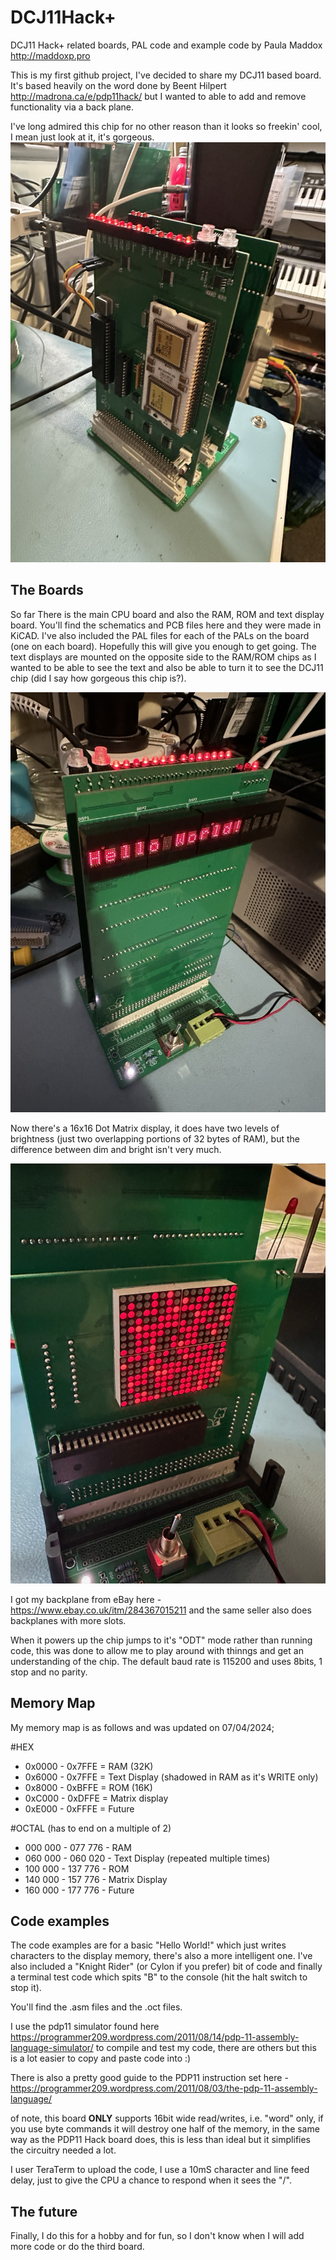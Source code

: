 # DCJ11Hack+
DCJ11 Hack+ related boards, PAL code and example code
by Paula Maddox http://maddoxp.pro

This is my first github project, I've decided to share my DCJ11 based board. It's based heavily on the word done by Beent Hilpert http://madrona.ca/e/pdp11hack/ but I wanted to able to add and remove functionality via a back plane.

I've long admired this chip for no other reason than it looks so freekin' cool, I mean just look at it, it's gorgeous.
![Picture of DCJ11 PCB](/images/DCJ11_CPU.png?raw=true "Picture of DCJ11 on it's PCB")

## The Boards
So far There is the main CPU board and also the RAM, ROM and text display board. You'll find the schematics and PCB files here and they were made in KiCAD. I've also included the PAL files for each of the PALs on the board (one on each board). Hopefully this will give you enough to get going.
The text displays are mounted on the opposite side to the RAM/ROM chips as I wanted to be able to see the text and also be able to turn it to see the DCJ11 chip (did I say how gorgeous this chip is?).

![Picture of Displays PCB](https://github.com/TechPaula/DCJ11Hack-/blob/main/images/DCJ11_Text.png)

Now there's a 16x16 Dot Matrix display, it does have two levels of brightness (just two overlapping portions of 32 bytes of RAM), but the difference between dim and bright isn't very much.

![Picture of Displays PCB](https://github.com/TechPaula/DCJ11Hack-/blob/main/images/16x16Display.jpg)

I got my backplane from eBay here - https://www.ebay.co.uk/itm/284367015211 and the same seller also does backplanes with more slots.

When it powers up the chip jumps to it's "ODT" mode rather than running code, this was done to allow me to play around with thinngs and get an understanding of the chip. 
The default baud rate is 115200 and uses 8bits, 1 stop and no  parity. 


## Memory Map
My memory map is as follows and was updated on 07/04/2024;

#HEX
* 0x0000 - 0x7FFE = RAM  (32K)
* 0x6000 - 0x7FFE = Text Display (shadowed in RAM as it's WRITE only)
* 0x8000 - 0xBFFE = ROM  (16K)
* 0xC000 - 0xDFFE = Matrix display
* 0xE000 - 0xFFFE = Future

#OCTAL (has to end on a multiple of 2)
* 000 000 - 077 776 - RAM
* 060 000 - 060 020 - Text Display (repeated multiple times)
* 100 000 - 137 776 - ROM
* 140 000 - 157 776 - Matrix Display
* 160 000 - 177 776 - Future


## Code examples
The code examples are for a basic "Hello World!" which just writes characters to the display memory, there's also a more intelligent one. I've also included a "Knight Rider" (or Cylon if you prefer) bit of code and finally a terminal test code which spits "B" to the console (hit the halt switch to stop it).

You'll find the .asm files and the .oct files.

I use the pdp11 simulator found here https://programmer209.wordpress.com/2011/08/14/pdp-11-assembly-language-simulator/ to compile and test my code, there are others but this is a lot easier to copy and paste code into :)

There is also a pretty good guide to the PDP11 instruction set here - https://programmer209.wordpress.com/2011/08/03/the-pdp-11-assembly-language/

of note, this board **ONLY** supports 16bit wide read/writes, i.e. "word" only, if you use byte commands it will destroy one half of the memory, in the same way as the PDP11 Hack board does, this is less than ideal but it simplifies the circuitry needed a lot.

I user TeraTerm to upload the code, I use a 10mS character and line feed delay, just to give the CPU a chance to respond when it sees the "/".

## The future

Finally, I do this for a hobby and for fun, so I don't know when I will add more code or do the third board.

